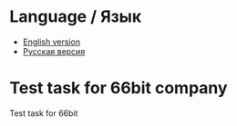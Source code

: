 ﻿# Language / Язык
* [English version](https://github.com/vastXgithub/test-task-66bit/blob/master/README.md#Test%20task%20for%2066bit%20company)
* [Русская версия](https://github.com/vastXgithub/test-task-66bit/blob/master/README.md#)
# Test task for 66bit company
Test task for 66bit 
